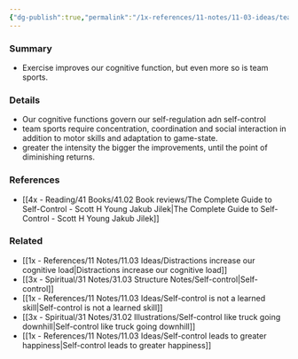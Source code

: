 ```yaml
---
{"dg-publish":true,"permalink":"/1x-references/11-notes/11-03-ideas/team-sports-are-good-for-self-control/","title":"Team sports are good for self-control","created":"2024-02-14T20:18:22.893+03:00","updated":"2024-02-14T20:18:22.893+03:00"}
---
```



### Summary
- Exercise improves our cognitive function, but even more so is team sports.

### Details
- Our cognitive functions govern our self-regulation adn self-control
- team sports require concentration, coordination and social interaction in addition to motor skills and adaptation to game-state.
- greater the intensity the bigger the improvements, until the point of diminishing returns.

### References
- [[4x - Reading/41 Books/41.02 Book reviews/The Complete Guide to Self-Control - Scott H Young Jakub Jilek\|The Complete Guide to Self-Control - Scott H Young Jakub Jilek]]

### Related
- [[1x - References/11 Notes/11.03 Ideas/Distractions increase our cognitive load\|Distractions increase our cognitive load]]
- [[3x - Spiritual/31 Notes/31.03 Structure Notes/Self-control\|Self-control]]
- [[1x - References/11 Notes/11.03 Ideas/Self-control is not a learned skill\|Self-control is not a learned skill]]
- [[3x - Spiritual/31 Notes/31.02 Illustrations/Self-control like truck going downhill\|Self-control like truck going downhill]]
- [[1x - References/11 Notes/11.03 Ideas/Self-control leads to greater happiness\|Self-control leads to greater happiness]]